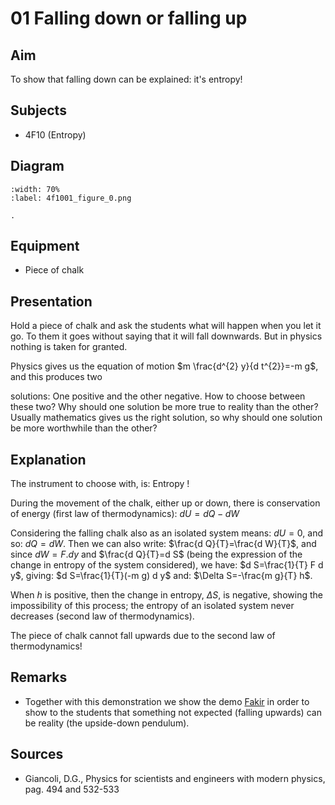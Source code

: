 # 01 Falling down or falling up 
  
## Aim   
 To show that falling down can be explained: it's entropy!    
  
## Subjects   
* 4F10 (Entropy)   

## Diagram
   
```{figure} figures/figure_0.png  
:width: 70%  
:label: 4f1001_figure_0.png  

. 
```

## Equipment
*  Piece of chalk
      
  
## Presentation   
Hold a piece of chalk and ask the students what will happen when you let it go. To them it goes without saying that it will fall downwards. But in physics nothing is taken for granted.

Physics gives us the equation of motion $m \frac{d^{2} y}{d t^{2}}=-m g$, and this produces two

solutions: One positive and the other negative. How to choose between these two? Why should one solution be more true to reality than the other? Usually mathematics gives us the right solution, so why should one solution be more worthwhile than the other?  
  
## Explanation   
The instrument to choose with, is: Entropy !

During the movement of the chalk, either up or down, there is conservation of energy (first law of thermodynamics): $d U=d Q-d W$

Considering the falling chalk also as an isolated system means: $d U=0$, and so: $d Q=d W$. Then we can also write: $\frac{d Q}{T}=\frac{d W}{T}$, and since $d W=F . d y$ and $\frac{d Q}{T}=d S$ (being the expression of the change in entropy of the system considered), we have: $d S=\frac{1}{T} F d y$, giving: $d S=\frac{1}{T}(-m g) d y$ and: $\Delta S=-\frac{m g}{T} h$.

When $h$ is positive, then the change in entropy, $\Delta S$, is negative, showing the impossibility of this process; the entropy of an isolated system never decreases (second law of thermodynamics).

The piece of chalk cannot fall upwards due to the second law of thermodynamics!  
  
## Remarks
*  Together with this demonstration we show the demo [Fakir](/book/3%20oscillations%20and%20waves/3A%20osc/3A95%20Non%20Linear/3A9501%20Fakir/3A9501.md) in order to show to the students that something not expected (falling upwards) can be reality (the upside-down pendulum).
   
  
## Sources
 *  Giancoli, D.G., Physics for scientists and engineers with modern physics, pag. 494 and 532-533
  